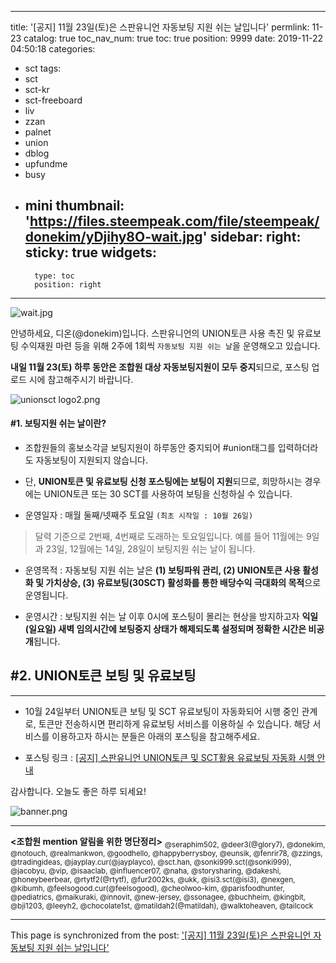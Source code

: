 
---
title: '[공지] 11월 23일(토)은 스판유니언 자동보팅 지원 쉬는 날입니다'
permlink: 11-23
catalog: true
toc_nav_num: true
toc: true
position: 9999
date: 2019-11-22 04:50:18
categories:
- sct
tags:
- sct
- sct-kr
- sct-freeboard
- liv
- zzan
- palnet
- union
- dblog
- upfundme
- busy
- mini
thumbnail: 'https://files.steempeak.com/file/steempeak/donekim/yDjihy8O-wait.jpg'
sidebar:
    right:
        sticky: true
widgets:
    -
        type: toc
        position: right
---


![wait.jpg](https://files.steempeak.com/file/steempeak/donekim/yDjihy8O-wait.jpg)

안녕하세요, 디온(@donekim)입니다. 스판유니언의 UNION토큰 사용 촉진 및 유료보팅 수익재원 마련 등을 위해 2주에 1회씩 `자동보팅 지원 쉬는 날`을 운영해오고 있습니다.

**내일 11월 23(토) 하루 동안은 조합원 대상 자동보팅지원이 모두 중지**되므로, 포스팅 업로드 시에 참고해주시기 바랍니다.

![unionsct logo2.png](https://files.steempeak.com/file/steempeak/union.sct/A1qPAfXk-unionsct20logo2.png)

#### #1. 보팅지원 쉬는 날이란? 
- 조합원들의 홍보소각글 보팅지원이 하루동안 중지되어 #union태그를 입력하더라도 자동보팅이 지원되지 않습니다.

- 단, **UNION토큰 및 유료보팅 신청 포스팅에는 보팅이 지원**되므로, 희망하시는 경우에는 UNION토큰 또는 30 SCT를 사용하여 보팅을 신청하실 수 있습니다.


- 운영일자 : 매월 둘째/넷째주 토요일 `(최초 시작일 : 10월 26일)`
> 달력 기준으로 2번째, 4번째로 도래하는 토요일입니다. 예를 들어 11월에는 9일과 23일, 12월에는 14일, 28일이 보팅지원 쉬는 날이 됩니다.

- 운영목적 : 자동보팅 지원 쉬는 날은  **(1) 보팅파워 관리, (2) UNION토큰 사용 활성화 및 가치상승, (3) 유료보팅(30SCT) 활성화를 통한 배당수익 극대화의 목적**으로 운영됩니다. 


- 운영시간 : 보팅지원 쉬는 날 이후 0시에 포스팅이 몰리는 현상을 방지하고자 **익일(일요일) 새벽 임의시간에 보팅중지 상태가 해제되도록 설정되며 정확한 시간은 비공개**됩니다.



## #2. UNION토큰 보팅 및 유료보팅
---
- 10월 24일부터 UNION토큰 보팅 및 SCT 유료보팅이 자동화되어 시행 중인 관계로, 토큰만 전송하시면 편리하게 유료보팅 서비스를 이용하실 수 있습니다. 해당 서비스를 이용하고자 하시는 분들은 아래의 포스팅을 참고해주세요.

- 포스팅 링크 : [[공지] 스판유니언 UNION토큰 및 SCT활용 유료보팅 자동화 시행 안내](https://www.steemcoinpan.com/sct/@donekim/union-sct)


감사합니다. 오늘도 좋은 하루 되세요!

![banner.png](https://files.steempeak.com/file/steempeak/union.sct/9W8fB3ob-banner.png)

---
**<조합원 mention 알림을 위한 명단정리>**
<sub>@seraphim502, @deer3(@glory7), @donekim, @notouch, @realmankwon, @goodhello, @happyberrysboy, @eunsik, @fenrir78, @zzings, @tradingideas, @jayplay.cur(@jayplayco), @sct.han, @sonki999.sct(@sonki999), @jacobyu, @vip, @isaaclab, @influencer07, @naha, @storysharing, @dakeshi, @honeybeerbear, @rtytf2(@rtytf), @fur2002ks, @ukk, @isi3.sct(@isi3), @nexgen, @kibumh, @feelsogood.cur(@feelsogood), @cheolwoo-kim, @parisfoodhunter, @pediatrics, @maikuraki, @innovit, @new-jersey, @ssonagee, @buchheim, @kingbit, @bji1203, @leeyh2, @chocolate1st, @matildah2(@matildah), @walktoheaven, @tailcock

- - -

This page is synchronized from the post: ['[공지] 11월 23일(토)은 스판유니언 자동보팅 지원 쉬는 날입니다'](https://steemit.com/@donekim/11-23)
